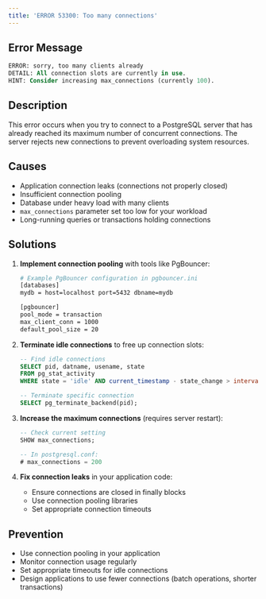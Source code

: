 ```yaml
---
title: 'ERROR 53300: Too many connections'
---
```


## Error Message

```sql
ERROR: sorry, too many clients already
DETAIL: All connection slots are currently in use.
HINT: Consider increasing max_connections (currently 100).
```

## Description

This error occurs when you try to connect to a PostgreSQL server that has already reached its maximum number of concurrent connections. The server rejects new connections to prevent overloading system resources.

## Causes

- Application connection leaks (connections not properly closed)
- Insufficient connection pooling
- Database under heavy load with many clients
- `max_connections` parameter set too low for your workload
- Long-running queries or transactions holding connections

## Solutions

1. **Implement connection pooling** with tools like PgBouncer:

   ```bash
   # Example PgBouncer configuration in pgbouncer.ini
   [databases]
   mydb = host=localhost port=5432 dbname=mydb

   [pgbouncer]
   pool_mode = transaction
   max_client_conn = 1000
   default_pool_size = 20
   ```

2. **Terminate idle connections** to free up connection slots:

   ```sql
   -- Find idle connections
   SELECT pid, datname, usename, state
   FROM pg_stat_activity
   WHERE state = 'idle' AND current_timestamp - state_change > interval '10 minutes';

   -- Terminate specific connection
   SELECT pg_terminate_backend(pid);
   ```

3. **Increase the maximum connections** (requires server restart):

   ```sql
   -- Check current setting
   SHOW max_connections;

   -- In postgresql.conf:
   # max_connections = 200
   ```

4. **Fix connection leaks** in your application code:
   - Ensure connections are closed in finally blocks
   - Use connection pooling libraries
   - Set appropriate connection timeouts

## Prevention

- Use connection pooling in your application
- Monitor connection usage regularly
- Set appropriate timeouts for idle connections
- Design applications to use fewer connections (batch operations, shorter transactions)
